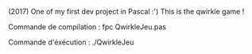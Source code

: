(2017) One of my first dev project in Pascal :') This is the qwirkle game ! 

Commande de compilation : fpc QwirkleJeu.pas

Commande d'éxécution : ./QwirkleJeu
